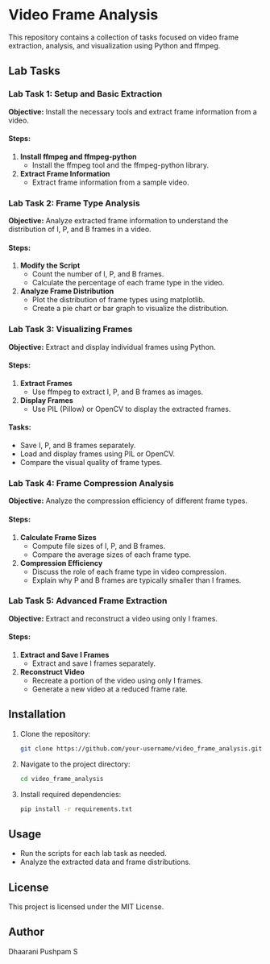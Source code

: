 # Video Frame Analysis

This repository contains a collection of tasks focused on video frame extraction, analysis, and visualization using Python and ffmpeg.

## Lab Tasks

### Lab Task 1: Setup and Basic Extraction
**Objective:** Install the necessary tools and extract frame information from a video.

#### Steps:
1. **Install ffmpeg and ffmpeg-python**
   - Install the ffmpeg tool and the ffmpeg-python library.
2. **Extract Frame Information**
   - Extract frame information from a sample video.

### Lab Task 2: Frame Type Analysis
**Objective:** Analyze extracted frame information to understand the distribution of I, P, and B frames in a video.

#### Steps:
1. **Modify the Script**
   - Count the number of I, P, and B frames.
   - Calculate the percentage of each frame type in the video.
2. **Analyze Frame Distribution**
   - Plot the distribution of frame types using matplotlib.
   - Create a pie chart or bar graph to visualize the distribution.

### Lab Task 3: Visualizing Frames
**Objective:** Extract and display individual frames using Python.

#### Steps:
1. **Extract Frames**
   - Use ffmpeg to extract I, P, and B frames as images.
2. **Display Frames**
   - Use PIL (Pillow) or OpenCV to display the extracted frames.

#### Tasks:
- Save I, P, and B frames separately.
- Load and display frames using PIL or OpenCV.
- Compare the visual quality of frame types.

### Lab Task 4: Frame Compression Analysis
**Objective:** Analyze the compression efficiency of different frame types.

#### Steps:
1. **Calculate Frame Sizes**
   - Compute file sizes of I, P, and B frames.
   - Compare the average sizes of each frame type.
2. **Compression Efficiency**
   - Discuss the role of each frame type in video compression.
   - Explain why P and B frames are typically smaller than I frames.

### Lab Task 5: Advanced Frame Extraction
**Objective:** Extract and reconstruct a video using only I frames.

#### Steps:
1. **Extract and Save I Frames**
   - Extract and save I frames separately.
2. **Reconstruct Video**
   - Recreate a portion of the video using only I frames.
   - Generate a new video at a reduced frame rate.

## Installation
1. Clone the repository:
   ```bash
   git clone https://github.com/your-username/video_frame_analysis.git
   ```
2. Navigate to the project directory:
   ```bash
   cd video_frame_analysis
   ```
3. Install required dependencies:
   ```bash
   pip install -r requirements.txt
   ```

## Usage
- Run the scripts for each lab task as needed.
- Analyze the extracted data and frame distributions.

## License
This project is licensed under the MIT License.

## Author
Dhaarani Pushpam S

